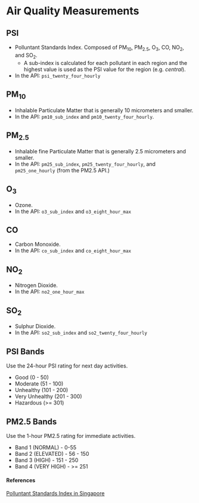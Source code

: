 #  Air Quality Measurements

## PSI
- Polluntant Standards Index. Composed of PM<sub>10</sub>, PM<sub>2.5</sub>, O<sub>3</sub>, CO, NO<sub>2</sub>, and SO<sub>2</sub>.
  - A sub-index is calculated for each pollutant in each region and the highest value is used as the PSI value for the region (e.g. _central_).
- In the API: `psi_twenty_four_hourly`

## PM<sub>10</sub> 
- Inhalable Particulate Matter that is generally 10 micrometers and smaller.
- In the API: `pm10_sub_index` and `pm10_twenty_four_hourly`.

## PM<sub>2.5</sub>
- Inhalable fine Particulate Matter that is generally 2.5 micrometers and smaller.
- In the API: `pm25_sub_index`, `pm25_twenty_four_hourly`, and `pm25_one_hourly` (from the PM2.5 API.)

## O<sub>3</sub>
- Ozone. 
- In the API: `o3_sub_index` and `o3_eight_hour_max`

## CO
- Carbon Monoxide.
- In the API:  `co_sub_index` and  `co_eight_hour_max`

## NO<sub>2</sub>
- Nitrogen Dioxide.
- In the API: `no2_one_hour_max` 

## SO<sub>2</sub>
- Sulphur Dioxide.
- In the API: `so2_sub_index` and `so2_twenty_four_hourly`

## PSI Bands

Use the 24-hour PSI rating for next day activities.

- Good (0 - 50)
- Moderate (51 - 100)
- Unhealthy (101 - 200)
- Very Unhealthy (201 - 300)
- Hazardous (>= 301)

## PM2.5 Bands

Use the 1-hour PM2.5 rating for immediate activities.

- Band 1 (NORMAL) - 0-55
- Band 2 (ELEVATED) - 56 - 150
- Band 3 (HIGH) - 151 - 250
- Band 4 (VERY HIGH) - >= 251


#### References 

[Polluntant Standards Index in Singapore](https://en.wikipedia.org/wiki/Pollutant_Standards_Index)
